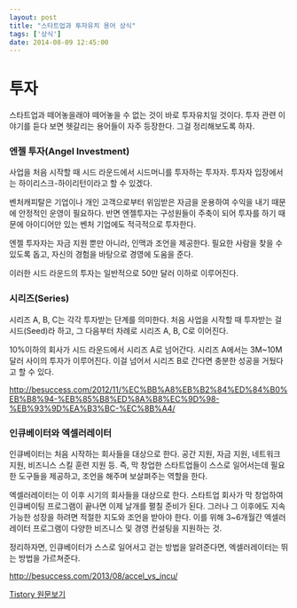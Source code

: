 ```yaml
---
layout: post
title: "스타트업과 투자유치 용어 상식"
tags: ['상식']
date: 2014-08-09 12:45:00
---
```

# 투자

스타트업과 떼어놓을래야 떼어놓을 수 없는 것이 바로 투자유치일 것이다. 투자 관련 이야기를 듣다 보면 헷갈리는 용어들이 자주 등장한다. 그걸 정리해보도록 하자.

  


### 엔젤 투자(Angel Investment)

사업을 처음 시작할 때 시드 라운드에서 시드머니를 투자하는 투자자. 투자자 입장에서는 하이리스크-하이리턴이라고 할 수 있겠다.

벤처캐피탈은 기업이나 개인 고객으로부터 위임받은 자금을 운용하여 수익을 내기 때문에 안정적인 운영이 필요하다. 반면 엔젤투자는 구성원들이 주축이 되어 투자를 하기 때문에 아이디어만 있는 벤처 기업에도 적극적으로 투자한다.

엔젤 투자자는 자금 지원 뿐만 아니라, 인맥과 조언을 제공한다. 필요한 사람을 찾을 수 있도록 돕고, 자신의 경험을 바탕으로 경영에 도움을 준다.

이러한 시드 라운드의 투자는 일반적으로 50만 달러 이하로 이루어진다.

  


### 시리즈(Series)

시리즈 A, B, C는 각각 투자받는 단계를 의미한다. 처음 사업을 시작할 때 투자받는 걸 시드(Seed)라 하고, 그 다음부터 차례로 시리즈 A, B, C로 이어진다.

10%이하의 회사가 시드 라운드에서 시리즈 A로 넘어간다. 시리즈 A에서는 3M~10M 달러 사이의 투자가 이루어진다. 이걸 넘어서 시리즈 B로 간다면 충분한 성공을 거뒀다고 할 수 있다.

<http://besuccess.com/2012/11/%EC%BB%A8%EB%B2%84%ED%84%B0%EB%B8%94-%EB%85%B8%ED%8A%B8%EC%9D%98-%EB%93%9D%EA%B3%BC-%EC%8B%A4/>

  


### 인큐베이터와 엑셀러레이터

인큐베이터는 처음 시작하는 회사들을 대상으로 한다. 공간 지원, 자금 지원, 네트워크 지원, 비즈니스 스킬 훈련 지원 등. 즉, 막 창업한 스타트업들이 스스로 일어서는데 필요한 도구들을 제공하고, 조언을 해주며 보살펴주는 역할을 한다.

엑셀러레이터는 이 이후 시기의 회사들을 대상으로 한다. 스타트업 회사가 막 창업하여 인큐베이팅 프로그램이 끝나면 이제 날개를 펼칠 준비가 된다. 그러나 그 이후에도 지속 가능한 성장을 하려면 적절한 지도와 조언을 받아야 한다. 이를 위해 3~6개월간 엑셀러레이터 프로그램이 다양한 비즈니스 및 경영 컨설팅을 지원하는 것.

정리하자면, 인큐베이터가 스스로 일어서고 걷는 방법을 알려준다면, 엑셀러레이터는 뛰는 방법을 가르쳐준다.

<http://besuccess.com/2013/08/accel_vs_incu/>


[Tistory 원문보기](http://khanrc.tistory.com/17)
